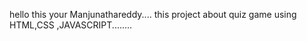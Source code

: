hello this your Manjunathareddy....
this project about quiz game using HTML,CSS ,JAVASCRIPT........
